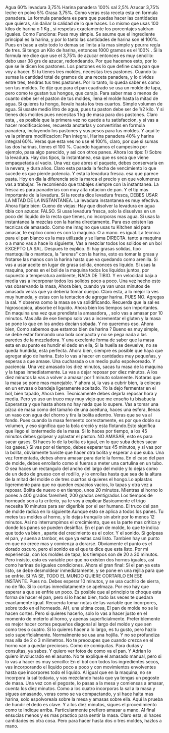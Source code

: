Agua   60%    levadura  3,75%  Harina panadera 100%  sal 2,5%  Azucar 3,75%  leche en polvo   5%  Grasa  3,75%.   Como veras esta receta esta en formula panadera.  La formula panadera es para que puedas hacer las cantidades que quieras, sin dañar la calidad de lo que haces. Lo mismo que usas 100 kilos de harina o 1 Kg , si respetas exactamente los porcentajes saldran iguales.
Como Funciona: Pues muy simple. Se asume que el ingrediente principal es la harina, y por lo tanto las cantidades de harina son el 100%. Pues en base a esto todo lo demas se limita a la mas simple y peurra regla de tres. Si tengo un Kilo de harina, entonces 1000 gramos es el 100% . Si la formula me dice que use el 3,75% de azucar entonces es muy sencillo: debo usar 38 grs de azucar, redondeando.
Por que hacemos esto, por lo que se le dicen los pastones. Los pastones es lo que define cada pan que voy a hacer. Si tu tienes tres moldes, necesitas tres pastones.  Cuando tu sumas la cantidad total de gramos de una receta panadera, y lo divides entre tres, tendras tus tres pastones. Por lo tanto, lo queda saber es como son tus moldes. Te dije que para el pan cuadrado se usa un molde de tapa, pero como te gustan tus hongos, que carajo.
Para saber mas o menos de cuanto debe ser el paston de tus moldes, llena el molde hasta la mitad de agua. Si quieres tu hongo, llevalo hasta los tres cuartos. Simple volumen de agua. Si usaste medio litro de agua, pues tu paston debe ser de 1/2 kilo. Y si tienes dos moldes pues necesitas 1 kg de masa para dos pastones. Claro esta, , es posible que la primera vez no quede a tu satisfaccion, y si vas a hacer modificaciones, recuerda anotarlas y convertirlas en formula panadera, incluyendo los pastones y sus pesos para tus moldes.
Y aqui te va la primera modificacion: Pan integral, Harina panadera 40% y harina integral 60%. Veras que esta ves no use el 100%, claro, por que si sumas las dos harinas, tienes el 100 %. Cuando hagamos el campesino por ejemplo, pasa algo parecido, y asi con otros panes.
Ahora los tips: 1) Sobre la levadura. Hay dos tipos, la instantanea, esa que es seca que viene empaquetada al vacio. Una vez que abres el paquete, debes conservarla en la nevera, y dura años. Claro esta pasada la fecha de vencimiento lo que sucede es que pierde potencia. Y esta la levadura fresca. esa que parece pasta. Hoy en día la diferencia solo la marca el precio y en que volumenes vas a trabajar. Te recomiendo que trabajes siempre con la instantanea. La fresca es para panaderias con muy alta rotacion de pan.
Y el tip mas importante de la levadura. Si la receta dice levadura fresca, DEBES USAR LA MITAD DE LA INSTANTANEA.  La levadura instantanea es muy efectiva.
Ahora fijate bien: Cueno de viejas: Hay que disolver la levadura en agua tibia con azucar. FALSO.  Si usas levadura fresca, solo la disuelves en un poco del liquido de la recta que tienes, no incorporas mas agua. Si usas la instantanea la mezclas con la harina directamente.
Para eso existen las tecnicas de amasado. Como me imagino que usas tu Kitchen aid para amasar, te explico como es con la maquina. O a mano. es igual. La  tecnica para el pan blanco es la mas utilizada y se llama DIRECTA. tanto a maquina o a mano vas a hace lo siguiente, Vas a mezclar todos los solidos en un bol  EXCEPTO LA SAL. Despues te explico.
Si hay grasas solidas, tipo mantequilla o manteca, la "arenas" con la harina, esto es tomar la grasa y frotarse las manos con la harina hasta que va quedando como arenilla. Si vas a usar aceite en lugar de grasa solida, enonces es liquido. Si usas la maquina, pones en el bol de la maquina todos los liquidos juntos, por supuesto a temperatura ambiente, NADA DE TIBIO. Y en velocidad baja a media vas a incorporar todos los solidos poco a poco. Una vez hecho esto vas observando la masa,
Ahora bien, cuando ya van unos minutos de amasado veras que ya debería tomar cuerpo. Claro esta, a lo mejor la ves muy humeda, y estas con la tentacion de agregar harina. PUES NO. Agregas la sal. Y observa como la masa se va solidificando. Recuerda que la sal es higroscopica, absorbe el liquido.
Ahora bien los tiempos son importantes. En maquina una vez que prendiste la amasadora, , solo vas a amasar por 10 minutos. Mas alla de ese tiempo solo vas a incrementar el gluten y la masa se pone lo que en los andes decian sobada. Y no queremos eso. Ahora bien, Como sabemos que estamos bien de harina ? Bueno es muy simple, se debe estar formando una bola compacta y no se pega nada a las paredes de la mezcladora. Y una excelente forma de saber que la masa esta en su punto es hundir el dedo en ella, Si la huella se devuelve, no se queda hundida, esta perfecta. Ahora bien, siempre es posible que haya que agregar algo de harina. Esto lo vas a hacer en cantdades muy pequeñas, y esperas a que amase. Una cucharada o un medio puño espolvoreado. Y paciencia.
Una vez amasado los diez minutos, sacas tu masa de la maquina y la tapas inmediatamente. La vas a dejar reposar por diez minutos. A los diez minutos la vas a volver a amasar por 1 minuto solamente. Notaras que la masa se pone mas manejable. Y ahora si, la vas a cubrir bien, la colocas en un envase o bandeja ligeramente aceitado. Yo la dejo fermentar en el bol, bien tapado, Ahora bien.
Tecnicamente debes dejarla reposar hora y media. Pero yo uso un truco muy muy viejo que me enseño tu bisabuela Esperanza y que  hasta ahora no hay nada que lo supere. Vas a tomar una pizca de masa como del tamaño de una aceituna, haces una esfera, llenas un vaso con agua del chorro y tira la bolita adentro. Veras que se va al fondo. Pues cuando la masa fermento correctamente, es por que doblo su volumen, y eso significa que la bola creció y esta flotando.Esto significa que llego el iontermedio de la masa. Si lo haces por tiempo, a los 45 minutos debes golpear y aplastar el paston. NO AMASAR, esto es para sacar gases. Si haces lo de la bolita es igual, en lo que suba debes sacar los gases.}
Si vas por el tiempo, debes esperar tus 45 minutos, y si vas por la bolita, obviamente tuviste que hacer otra bolita y esperar a que suba.
Una vez fermentada, debes ahora amasar para darle la forma. En el caso del pan de molde, debes enrollarlo como si fueras a meter una cartulina en un tubo. O sea haces un rectangulo del ancho del largo del molde y lo dejas como de un dedo de grueso con el rodillo, y lo enrollas hasta que sea de la altura de la mitad del molde o de tres cuartos si quieres el hongo.Lo aplastas ligeremente para que no queden espacios vacios, lo tapas y otra vez a reposar. Bolita de nuevo o en tiempo, unos 20 minutos.  Mientras el horno lo pones a 400 grados farenheit, 200 grados centigrados Los tiempos de horneado son a tu criterio, ya te voy a explicar
Basicamente el trigo necesita 10 minutos para ser digerible por el ser humano. El truco del pan de molde radica en lo siguiente.Aunque esto se aplica a todos los panes. Tu metes tus moldes al horno, y lo dejas tranquilo sin abrir por lo menos 12 minutos. Asi no interrumpimos el crecimiento, que es la parte mas critica y donde los panes se pueden desinflar. En el pan de molde, lo que te indica que todo va bien , aparte del crecimiento es el color. Y el sonido. Si golpeas el pan, y suena a tambor, es que ya estas casi listo. Tambien hay un punto en que no crece mas y comienza a dorarse. Obviamente el punto es el dorado oscuro, pero el sonido es el que te dice que esta listo. Por mi experiencia, con los moldes de tapa, los tiempos son de 20 a 30 minutos. Pero insisto, esto es variable por que no existen dos hornos iguales, asi como harinas de iguales condiciones.
Ahora el gran final: Si el pan ya esta listo, se debe desmoldear inmediatamente, y se pone en una rejilla para que se enfrie. SI YA SE, TODO EL MUNDO QUIERE CORTARLO EN ESE INSTANTE. Pues no. Debes esperar 10 minutos, y se usa cuchilo de sierra, no de filo. Si lo cortas inmediatamente se apelmaza. Por eso hay que esperar a que se enfrie un poco.
Es posible que  al principio te choque esta forma de hacer el pan, pero si lo haces bien, todo las veces te quedara exactamente igual. Recuerda tomar notas de las variable que incorpores, sobre todo en el horneado.
AH, una ultima cosa, El pan de molde no se le hacen cortes. Pero si quieres hacerlo, solo lo vas a hacer justo en el momento de meterlo al horno, y apenas superficialmente. Preferiblemente es mejor hacer cortes pequeños diagonal al largo del molde y que sen como tres o cuatro. Si  lo quieres hacer a lo largo, es tu gusto, pero hazlo solo superficialmente. Normalmente se usa una hojilla. Y no  se profundiza mas alla de 2 o 3 milimetros.
No te preocupes que cuando crezca en el horno van a quedar preciosos. Como de comiquitas.
Para dudas y consultas, ya sabes. Y quiero ver fotos de como va el pan. Y Adrian lo quiero involucrado en el asunto.
No te explique el amasado manual, pero si lo vas a hacer es muy sencillo: En el bol con todos los ingredientes secos, vas incorporando el liquido poco a poco y con movimientos envolventes hasta que incorpores todo el liquido. Al igual que en la maquina, no se incorpora la sal todavia, y vas mezclando hasta que ya tengas un pegoste de masa. Una vez con el pegoste, lo pasas a la mesa y comiensas a amasar, cuenta los diez minutos. Como a los cuatro incorporas la sal a la masa y sigues amasando, veras como se va compactando, y si hace halta mas harina, solo espolvoreala sobre la mesa y amasas sobre ella. Aqui la prueba de hundir el dedo es clave. Y a los diez minutos, sigues el procedimiento como te indique arriba.
Particularmente prefiero amasar a mano. Al final ensucias menos y es mas practico para sentir la masa. Claro esta, si haces cantidades es otra cosa. Pero para hacer hasta dos o tres moldes, hazlos a mano.
